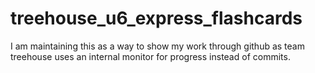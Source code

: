 # treehouse_u6_express_flashcards
I am maintaining this as a way to show my work through github as team treehouse uses an internal monitor for progress instead of commits.

